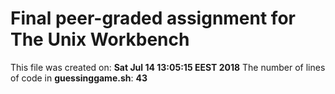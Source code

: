 # Final peer-graded assignment for The Unix Workbench
This file was created on: **Sat Jul 14 13:05:15 EEST 2018**
The number of lines of code in **guessinggame.sh**: **43**
